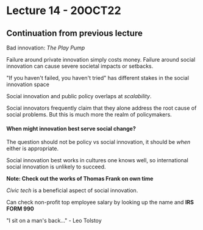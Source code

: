 # Lecture 14 - 20OCT22
## Continuation from previous lecture
Bad innovation: *The Play Pump*

Failure around private innovation simply costs money. Failure around social innovation can cause severe societal impacts or setbacks.

"If you haven't failed, you haven't tried" has different stakes in the social innovation space

Social innovation and public policy overlaps at *scalability*.

Social innovators frequently claim that they alone address the root cause of social problems. But this is much more the realm of policymakers.

#### When might innovation best serve social change?
The question should not be policy vs social innovation, it should be *when* either is appropriate.

Social innovation best works in cultures one knows well, so international social innovation is unlikely to succeed.

**Note: Check out the works of Thomas Frank on own time**

*Civic tech* is a beneficial aspect of social innovation.

Can check non-profit top employee salary by looking up the name and **IRS FORM 990**

"I sit on a man's back..." - Leo Tolstoy